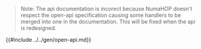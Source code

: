 > Note: The api documentation is incorect because NumaHOP doesn't respect the open-api specification causing some handlers to be merged into one in the documentation. This will be fixed when the api is redesigned.

{{#include ../../gen/open-api.md}}
